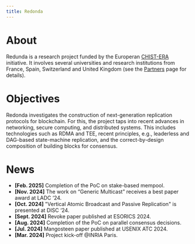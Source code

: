 ```yaml
---
title: Redonda
---
```


# About

Redunda is a research project funded by the Europeran [CHIST-ERA](https://www.chistera.eu/) initiative.
It involves several universities and research institutions from France, Spain, Switzerland and United Kingdom (see the [Partners](partners.html) page for details).

# Objectives

Redonda investigates the construction of next-generation replication protocols for blockchain.
For this, the project taps into recent advances in networking, secure computing, and distributed systems.
This includes technologies such as RDMA and TEE, recent principles, e.g., leaderless and DAG-based state-machine replication, and the correct-by-design composition of building blocks for consensus.

# News 

* **[Feb. 2025]** Completion of the PoC on stake-based mempool.
* **[Nov. 2024]** The work on “Generic Multicast” receives a best paper award at LADC ‘24.
* **[Oct. 2024]** "Vertical Atomic Broadcast and Passive Replication" is presented at DISC ‘24.
* **[Sept. 2024]** Revoke paper published at ESORICS 2024.
* **[Aug. 2024]** Completion of the PoC  on parallel consensus decisions.
* **[Jul. 2024]** Mangosteen paper published at USENIX ATC 2024.
* **[Mar. 2024]** Project kick-off @INRIA Paris.


